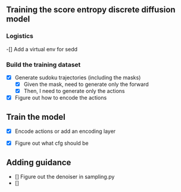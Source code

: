 ## Training the score entropy discrete diffusion model
### Logistics
-[] Add a virtual env for sedd 

### Build the training dataset
- [X] Generate sudoku trajectories (including the masks)
    - [X] Given the mask, need to generate only the forward
    - [X] Then, I need to generate only the actions 
- [X] Figure out how to encode the actions  

## Train the model
- [X] Encode actions or add an encoding layer
- [X] Figure out what cfg should be 


## Adding guidance
- [] Figure out the denoiser in sampling.py 
- [] 

